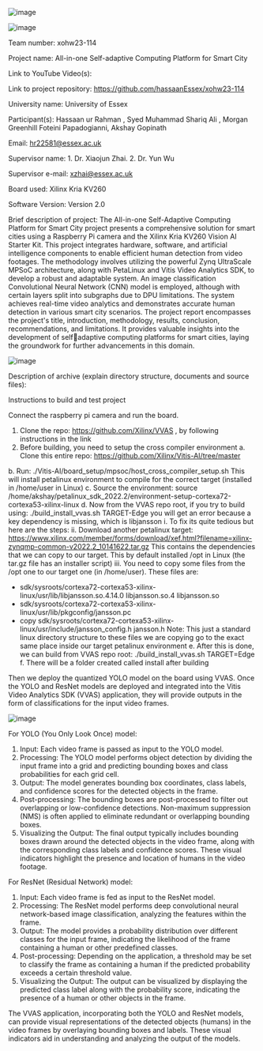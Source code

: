 
![image](https://github.com/hassaanEssex/xohw23-114/assets/138205555/c73bf10c-7604-437a-bdaf-a72e4c807bbf)

![image](https://github.com/hassaanEssex/xohw23-114/assets/138205555/41d53143-4072-4bcb-bb31-591544df8b3e)


Team number: xohw23-114

Project name: All-in-one Self-adaptive Computing Platform for Smart City

Link to YouTube Video(s):

Link to project repository: https://github.com/hassaanEssex/xohw23-114

 

University name: University of Essex

Participant(s): Hassaan ur Rahman , Syed Muhammad Shariq Ali , Morgan Greenhill Foteini Papadogianni, Akshay Gopinath

Email: hr22581@essex.ac.uk

Supervisor name: 1. Dr. Xiaojun Zhai. 2. Dr. Yun Wu

Supervisor e-mail: xzhai@essex.ac.uk

 
Board used: Xilinx Kria KV260

Software Version: Version 2.0

Brief description of project: The All-in-one Self-Adaptive Computing Platform for Smart City project presents a comprehensive solution for smart cities using a Raspberry Pi camera and the Xilinx Kria KV260 Vision AI Starter Kit. This project integrates hardware, software, and artificial intelligence components to enable efficient human detection from video footages. The methodology involves utilizing the powerful Zynq UltraScale MPSoC architecture, along with PetaLinux and Vitis Video Analytics SDK, to develop a robust and adaptable system. An image classification Convolutional Neural Network (CNN) model is employed, although with certain layers split into subgraphs due to DPU limitations. The system achieves real-time video analytics and demonstrates accurate human detection in various smart city scenarios. The project report encompasses the project's title, introduction, methodology, results, conclusion, recommendations, and limitations. It provides valuable insights into the development of selfadaptive computing platforms for smart cities, laying the groundwork for further advancements in this domain.

 ![image](https://github.com/hassaanEssex/xohw23-114/assets/138205555/55aab0d5-2124-41a1-a86f-fa933914c088)


Description of archive (explain directory structure, documents and source files):

 

Instructions to build and test project

Connect the raspberry pi camera and run the board.

1.	Clone the repo: https://github.com/Xilinx/VVAS , by following instructions in the link
2.	Before building, you need to setup the cross compiler environment
a.	Clone this entire repo: https://github.com/Xilinx/Vitis-AI/tree/master 

b.	Run: ./Vitis-AI/board_setup/mpsoc/host_cross_compiler_setup.sh
This will install petalinux environment to compile for the correct target
(installed in /home/user in Linux)
c.	Source the environment: 
source /home/akshay/petalinux_sdk_2022.2/environment-setup-cortexa72-cortexa53-xilinx-linux
d.	Now from the VVAS repo root, if you try to build using: ./build_install_vvas.sh TARGET-Edge
you will get an error because a key dependency is missing, which is libjansson
i.	To fix its quite tedious but here are the steps:
ii.	Download another petalinux target: https://www.xilinx.com/member/forms/download/xef.html?filename=xilinx-zynqmp-common-v2022.2_10141622.tar.gz
This contains the dependencies that we can copy to our target. This by default installed /opt in Linux (the tar.gz file has an installer script)
iii.	You need to copy some files from the /opt one to our target one (in /home/user). These files are:
- sdk/sysroots/cortexa72-cortexa53-xilinx-linux/usr/lib/libjansson.so.4.14.0 libjansson.so.4 libjansson.so 
- sdk/sysroots/cortexa72-cortexa53-xilinx-linux/usr/lib/pkgconfig/jansson.pc
- copy sdk/sysroots/cortexa72-cortexa53-xilinx-linux/usr/include/jansson_config.h jansson.h
Note: This just a standard linux directory structure to these files we are copying go to the exact same place inside our target petalinux environment
e.	After this is done, we can build from VVAS repo root: ./build_install_vvas.sh TARGET=Edge 
f.	There will be a folder created called install after building

Then we deploy the quantized YOLO model on the board using VVAS. Once the YOLO and ResNet models are deployed and integrated into the Vitis Video Analytics SDK (VVAS) application, they will provide outputs in the form of classifications for the input video frames.

![image](https://github.com/hassaanEssex/xohw23-114/assets/138205555/27e99065-cf02-4336-9665-7156f91ecafe)

For YOLO (You Only Look Once) model:
1. Input: Each video frame is passed as input to the YOLO model.
2. Processing: The YOLO model performs object detection by dividing the input frame into a grid and predicting bounding boxes and class probabilities for each grid cell.
3. Output: The model generates bounding box coordinates, class labels, and confidence scores for the detected objects in the frame.
4. Post-processing: The bounding boxes are post-processed to filter out overlapping or low-confidence detections. Non-maximum suppression (NMS) is often applied to eliminate redundant or overlapping bounding boxes.
5. Visualizing the Output: The final output typically includes bounding boxes drawn around the detected objects in the video frame, along with the corresponding class labels and confidence scores. These visual indicators highlight the presence and location of humans in the video footage.

For ResNet (Residual Network) model:
1. Input: Each video frame is fed as input to the ResNet model.
2. Processing: The ResNet model performs deep convolutional neural network-based image classification, analyzing the features within the frame.
3. Output: The model provides a probability distribution over different classes for the input frame, indicating the likelihood of the frame containing a human or other predefined classes.
4. Post-processing: Depending on the application, a threshold may be set to classify the frame as containing a human if the predicted probability exceeds a certain threshold value.
5. Visualizing the Output: The output can be visualized by displaying the predicted class label along with the probability score, indicating the presence of a human or other objects in the frame.

The VVAS application, incorporating both the YOLO and ResNet models, can provide visual representations of the detected objects (humans) in the video frames by overlaying bounding boxes and labels. These visual indicators aid in understanding and analyzing the output of the models.
